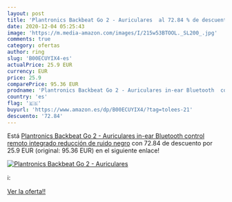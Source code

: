 ```yaml
---
layout: post
title: 'Plantronics Backbeat Go 2 - Auriculares  al 72.84 % de descuento'
date: 2020-12-04 05:25:43
image: 'https://m.media-amazon.com/images/I/215w53BTOOL._SL200_.jpg'
comments: true
category: ofertas
author: ring
slug: 'B00ECUYIX4-es'
actualPrice: 25.9 EUR
currency: EUR
price: 25.9
comparePrice: 95.36 EUR
prodname: 'Plantronics Backbeat Go 2 - Auriculares in-ear Bluetooth  control remoto integrado  reducción de ruido   negro'
country: 'es'
flag: '🇪🇸'
buyurl: 'https://www.amazon.es/dp/B00ECUYIX4/?tag=tolees-21'
descuento: '72.84'
---
```


Está [Plantronics Backbeat Go 2 - Auriculares in-ear Bluetooth  control remoto integrado  reducción de ruido   negro](https://www.amazon.es/dp/B00ECUYIX4/?tag=tolees-21) con 72.84 de descuento por 25.9 EUR (original: 95.36 EUR) en el siguiente enlace!

[![Plantronics Backbeat Go 2 - Auriculares ](https://m.media-amazon.com/images/I/215w53BTOOL._SL200_.jpg)](https://www.amazon.es/dp/B00ECUYIX4/?tag=tolees-21)

ℹ️:


[Ver la oferta!!](https://www.amazon.es/dp/B00ECUYIX4/?tag=tolees-21)
